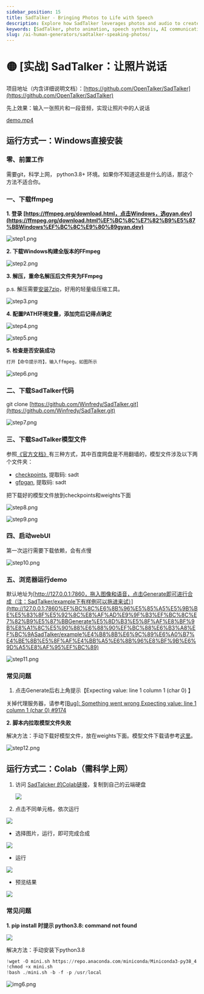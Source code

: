 ```yaml
---
sidebar_position: 15
title: SadTalker - Bringing Photos to Life with Speech
description: Explore how SadTalker leverages photos and audio to create speaking images, including installation guides and troubleshooting.
keywords: [SadTalker, photo animation, speech synthesis, AI communication, setup guide, troubleshooting]
slug: /ai-human-generators/sadtalker-speaking-photos/
---
```


# 🟡 [实战] SadTalker：让照片说话

项目地址（内含详细说明文档）：[https://github.com/OpenTalker/SadTalker](https://github.com/OpenTalker/SadTalker)

先上效果：输入一张照片和一段音频，实现让照片中的人说话

[demo.mp4](%F0%9F%9F%A1%20%5B%E5%AE%9E%E6%88%98%5D%20SadTalker%EF%BC%9A%E8%AE%A9%E7%85%A7%E7%89%87%E8%AF%B4%E8%AF%9D%20a3e38d22440448f89ead8dc94c75eb95/demo.mp4)

## 运行方式一：Windows直接安装

### 零、前置工作

需要git，科学上网， python3.8+ 环境。如果你不知道这些是什么的话，那这个方法不适合你。

### 一、下载ffmpeg

**1. 登录 [https://ffmpeg.org/download.html，点击Windows，选gyan.dev](https://ffmpeg.org/download.html%EF%BC%8C%E7%82%B9%E5%87%BBWindows%EF%BC%8C%E9%80%89gyan.dev)**

![step1.png](https://cdn.jsdelivr.net/gh/donttal/imgbed/img/70adf706909677a866014a3fd4831878.png)

**2. 下载Windows构建全版本的FFmpeg**

![step2.png](https://cdn.jsdelivr.net/gh/donttal/imgbed/img/ccd461840f72886e072604852938f7a2.png)

**3. 解压，重命名解压后文件夹为FFmpeg**

p.s. 解压需要[安装7zip](https://www.7-zip.org/download.html)，好用的轻量级压缩工具。

![step3.png](https://cdn.jsdelivr.net/gh/donttal/imgbed/img/48305d9d5925172752d9719f54d66781.png)

**4. 配置PATH环境变量，添加完后记得点确定**

![step4.png](https://cdn.jsdelivr.net/gh/donttal/imgbed/img/50cc7c4ba5d1cab72adbb088806419c1.png)

![step5.png](https://cdn.jsdelivr.net/gh/donttal/imgbed/img/31cbdd2fec0c17cadf4bae904dccf55d.png)

**5. 检查是否安装成功**

```python
打开【命令提示符】，输入ffmpeg，如图所示
```

![step6.png](https://cdn.jsdelivr.net/gh/donttal/imgbed/img/ddda6669079739da2426c645f0b7fd49.png)

### **二、下载SadTalker代码**

git clone [https://github.com/Winfredy/SadTalker.git](https://github.com/Winfredy/SadTalker.git)

![step7.png](https://cdn.jsdelivr.net/gh/donttal/imgbed/img/4dc6b6f297a44b889573c5b0a2d8da78.png)

### 三、下载SadTalker模型文件

参照[《官方文档》](https://github.com/OpenTalker/SadTalker#-2-download-trained-models)有三种方式，其中百度网盘是不用翻墙的，模型文件涉及以下两个文件夹：

- [checkpoints](https://pan.baidu.com/s/1P4fRgk9gaSutZnn8YW034Q?pwd=sadt), 提取码: sadt
- [gfpgan](https://pan.baidu.com/s/1kb1BCPaLOWX1JJb9Czbn6w?pwd=sadt), 提取码: sadt

把下载好的模型文件放到checkpoints和weights下面

![step8.png](https://cdn.jsdelivr.net/gh/donttal/imgbed/img/5f60301930bd63fd73946a98db7f891c.png)

![step9.png](https://cdn.jsdelivr.net/gh/donttal/imgbed/img/ab758dfd3077041accb14b6e3b98560e.png)

### 四、启动webUI

第一次运行需要下载依赖，会有点慢

![step10.png](https://cdn.jsdelivr.net/gh/donttal/imgbed/img/f152dae559b5baa471e354b6c532cb58.png)

### 五、浏览器运行demo

默认地址为[http://127.0.0.1:7860，拖入图像和语音，点击Generate即可进行合成（注：SadTalker/example下有样例可以拖进来试）](http://127.0.0.1:7860%EF%BC%8C%E6%8B%96%E5%85%A5%E5%9B%BE%E5%83%8F%E5%92%8C%E8%AF%AD%E9%9F%B3%EF%BC%8C%E7%82%B9%E5%87%BBGenerate%E5%8D%B3%E5%8F%AF%E8%BF%9B%E8%A1%8C%E5%90%88%E6%88%90%EF%BC%88%E6%B3%A8%EF%BC%9ASadTalker/example%E4%B8%8B%E6%9C%89%E6%A0%B7%E4%BE%8B%E5%8F%AF%E4%BB%A5%E6%8B%96%E8%BF%9B%E6%9D%A5%E8%AF%95%EF%BC%89)

![step11.png](https://cdn.jsdelivr.net/gh/donttal/imgbed/img/069c237b94a61ddf283f86ba40ffa4f3.png)

### 常见问题

1. 点击Generate后右上角提示【Expecting value: line 1 column 1 (char 0) 】

关掉代理服务器，请参考[[Bug]: Something went wrong Expecting value: line 1 column 1 (char 0) #9174](https://github.com/AUTOMATIC1111/stable-diffusion-webui/issues/9174)

**2. 脚本内拉取模型文件失败**

解决方法：手动下载好模型文件，放在weights下面。模型文件下载请参考[这里](https://github.com/OpenTalker/SadTalker#-2-download-trained-models)。

![step12.png](https://cdn.jsdelivr.net/gh/donttal/imgbed/img/72a14609d260bf3f41163e1f30d70566.png)

## 运行方式二：Colab（需科学上网）

1. 访问 [SadTalcker 的Colab链接](https://colab.research.google.com/github/Winfredy/SadTalker/blob/main/quick_demo.ipynb)，复制到自己的云端硬盘
   
    ![](https://cdn.jsdelivr.net/gh/donttal/imgbed/img/ae8615e5f266e99aa1a11dc718255bde.png)
    
2. 点击不同单元格，依次运行

![](https://cdn.jsdelivr.net/gh/donttal/imgbed/img/040fd77ba5a4138e2caefcf79f79772e.png)

- 选择图片，运行，即可完成合成

![](https://cdn.jsdelivr.net/gh/donttal/imgbed/img/60d287486ea2cea4b2c13db1b656025f.png)

- 运行

![](https://cdn.jsdelivr.net/gh/donttal/imgbed/img/fdd7ad3203c314b204ca1024e7476418.png)

- 预览结果

![](https://cdn.jsdelivr.net/gh/donttal/imgbed/img/56bb96eaea3d5724dab83072f70da185.png)

### 常见问题

**1. pip install 时提示 python3.8: command not found**

![](https://cdn.jsdelivr.net/gh/donttal/imgbed/img/f1e64c198c1d1db0ef9e6315360d9ddb.png)

解决方法：手动安装下python3.8

```python
!wget -O mini.sh https://repo.anaconda.com/miniconda/Miniconda3-py38_4.8.2-Linux-x86_64.sh
!chmod +x mini.sh
!bash ./mini.sh -b -f -p /usr/local
```

![
![img6.png](https://cdn.jsdelivr.net/gh/donttal/imgbed/img/8471bc0679da77ac3676583678a5cab3.png)](https://cdn.jsdelivr.net/gh/donttal/imgbed/img/8471bc0679da77ac3676583678a5cab3.png)